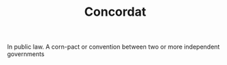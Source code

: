 ---
title: Concordat
letter: C
permalink: "/definitions/bld-concordat.html"
body: In public law. A corn-pact or convention between two or more independent governments
published_at: '2018-07-07'
source: Black's Law Dictionary 2nd Ed (1910)
layout: post
---